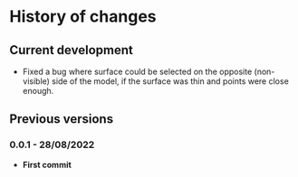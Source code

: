 # History of changes

## Current development

* Fixed a bug where surface could be selected on the opposite (non-visible) side of the model, if the surface was thin and points were close enough.



## Previous versions

### 0.0.1 - 28/08/2022

* **First commit**
